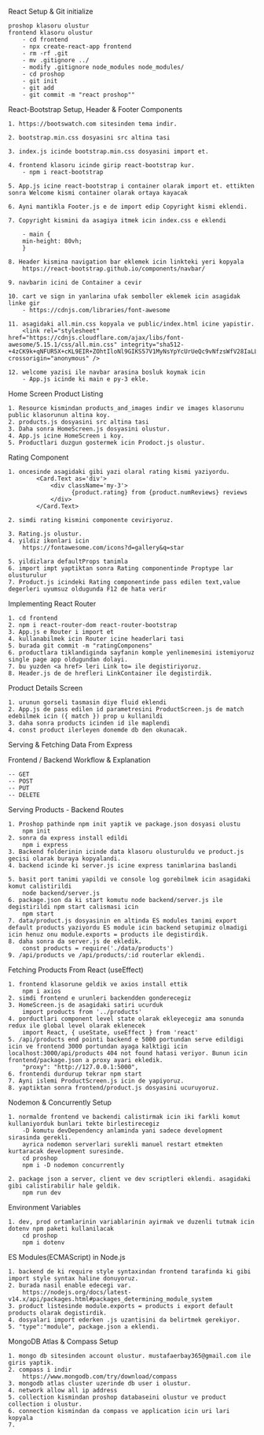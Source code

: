 
React Setup & Git initialize

    proshop klasoru olustur
    frontend klasoru olustur
        - cd frontend
        - npx create-react-app frontend
        - rm -rf .git
        - mv .gitignore ../
        - modify .gitignore node_modules node_modules/
        - cd proshop
        - git init
        - git add
        - git commit -m "react proshop""
    
React-Bootstrap Setup, Header & Footer Components

    1. https://bootswatch.com sitesinden tema indir.

    2. bootstrap.min.css dosyasini src altina tasi

    3. index.js icinde bootstrap.min.css dosyasini import et.

    4. frontend klasoru icinde girip react-bootstrap kur.
        - npm i react-bootstrap

    5. App.js icine react-bootstrap i container olarak import et. ettikten sonra Welcome kismi container olarak ortaya kayacak

    6. Ayni mantikla Footer.js e de import edip Copyright kismi eklendi.

    7. Copyright kismini da asagiya itmek icin index.css e eklendi

        - main {
        min-height: 80vh;
        }

    8. Header kismina navigation bar eklemek icin linkteki yeri kopyala
        https://react-bootstrap.github.io/components/navbar/

    9. navbarin icini de Container a cevir

    10. cart ve sign in yanlarina ufak semboller eklemek icin asagidak linke gir
        - https://cdnjs.com/libraries/font-awesome

    11. asagidaki all.min.css kopyala ve public/index.html icine yapistir.
        <link rel="stylesheet" href="https://cdnjs.cloudflare.com/ajax/libs/font-awesome/5.15.1/css/all.min.css" integrity="sha512-+4zCK9k+qNFUR5X+cKL9EIR+ZOhtIloNl9GIKS57V1MyNsYpYcUrUeQc9vNfzsWfV28IaLL3i96P9sdNyeRssA==" crossorigin="anonymous" />

    12. welcome yazisi ile navbar arasina bosluk koymak icin
        - App.js icinde ki main e py-3 ekle.

Home Screen Product Listing

    1. Resource kismindan products_and_images indir ve images klasorunu public klasorunun altina koy.
    2. products.js dosyasini src altina tasi
    3. Daha sonra HomeScreen.js dosyasini olustur.
    4. App.js icine HomeScreen i koy.
    5. Productlari duzgun gostermek icin Prodoct.js olustur.

Rating Component

    1. oncesinde asagidaki gibi yazi olaral rating kismi yaziyordu.
            <Card.Text as='div'>
                <div className='my-3'>
                      {product.rating} from {product.numReviews} reviews
                </div>        
            </Card.Text>
    
    2. simdi rating kismini componente ceviriyoruz.

    3. Rating.js olustur.
    4. yildiz ikonlari icin
        https://fontawesome.com/icons?d=gallery&q=star
    
    5. yildizlara defaultProps tanimla
    6. import impt yaptiktan sonra Rating componentinde Proptype lar olusturulur
    7. Product.js icindeki Rating componentinde pass edilen text,value degerleri uyumsuz oldugunda F12 de hata verir

Implementing React Router

    1. cd frontend
    2. npm i react-router-dom react-router-bootstrap
    3. App.js e Router i import et
    4. kullanabilmek icin Router icine headerlari tasi
    5. burada git commit -m "ratingComponens"
    6. productlara tiklandiginda sayfanin komple yenlinemesini istemiyoruz single page app oldugundan dolayi.
    7. bu yuzden <a href> leri Link to= ile degistiriyoruz.
    8. Header.js de de hrefleri LinkContainer ile degistirdik.

Product Details Screen

    1. urunun gorseli tasmasin diye fluid eklendi
    2. App.js de pass edilen id parametresini ProductScreen.js de match edebilmek icin ({ match }) prop u kullanildi
    3. daha sonra products icinden id ile maplendi
    4. const product ilerleyen donemde db den okunacak.

Serving & Fetching Data From Express

Frontend / Backend Workflow & Explanation

    -- GET 
    -- POST
    -- PUT
    -- DELETE

Serving Products - Backend Routes

    1. Proshop pathinde npm init yaptik ve package.json dosyasi olustu
        npm init
    2. sonra da express install edildi
        npm i express
    3. Backend folderinin icinde data klasoru olusturuldu ve product.js gecisi olarak buraya kopyalandi.
    4. backend icinde ki server.js icine express tanimlarina baslandi

    5. basit port tanimi yapildi ve console log gorebilmek icin asagidaki komut calistirildi
        node backend/server.js
    6. package.json da ki start komutu node backend/server.js ile degistirildi npm start calismasi icin
        npm start
    7. data/product.js dosyasinin en altinda ES modules tanimi export default products yaziyordu ES module icin backend setupimiz olmadigi icin henuz onu module.exports = products ile degistirdik.
    8. daha sonra da server.js de ekledik.
        const products = require('./data/products')
    9. /api/products ve /api/products/:id routerlar eklendi.

Fetching Products From React (useEffect)

    1. frontend klasorune geldik ve axios install ettik
        npm i axios
    2. simdi frontend e urunleri backendden gonderecegiz
    3. HomeScreen.js de asagidaki satiri ucurduk
        import products from '../products'
    4. porductlari component level state olarak ekleyecegiz ama sonunda redux ile global level olarak eklenecek
        import React, { useState, useEffect } from 'react'
    5. /api/products end pointi backend e 5000 portundan serve edildigi icin ve frontend 3000 portundan ayaga kalktigi icin localhost:3000/api/products 404 not found hatasi veriyor. Bunun icin frontend/package.json a proxy ayari ekledik.
        "proxy": "http://127.0.0.1:5000",
    6. frontendi durdurup tekrar npm start
    7. Ayni islemi ProductScreen.js icin de yapiyoruz.
    8. yaptiktan sonra frontend/product.js dosyasini ucuruyoruz.

Nodemon & Concurrently Setup

    1. normalde frontend ve backendi calistirmak icin iki farkli komut kullaniyorduk bunlari tekte birlestirecegiz
        -D komutu devDependency anlaminda yani sadece development sirasinda gerekli.
        ayrica nodemon serverlari surekli manuel restart etmekten kurtaracak development suresinde. 
        cd proshop
        npm i -D nodemon concurrently

    2. package json a server, client ve dev scriptleri eklendi. asagidaki gibi calistirabilir hale geldik.
        npm run dev 

Environment Variables

    1. dev, prod ortamlarinin variablarinin ayirmak ve duzenli tutmak icin dotenv npm paketi kullanilacak
        cd proshop
        npm i dotenv

ES Modules(ECMAScript) in Node.js

    1. backend de ki require style syntaxindan frontend tarafinda ki gibi import style syntax haline donuyoruz.
    2. burada nasil enable edecegi var.
        https://nodejs.org/docs/latest-v14.x/api/packages.html#packages_determining_module_system
    3. product listesinde module.exports = products i export default products olarak degistirdik.
    4. dosyalari import ederken .js uzantisini da belirtmek gerekiyor.
    5. "type":"module", package.json a eklendi.

MongoDB Atlas & Compass Setup

    1. mongo db sitesinden account olustur. mustafaerbay365@gmail.com ile giris yaptik.
    2. compass i indir
        https://www.mongodb.com/try/download/compass
    3. mongodb atlas cluster uzerinde db user i olustur.
    4. network allow all ip address
    5. collection kismindan proshop databaseini olustur ve product collection i olustur.
    6. connection kismindan da compass ve application icin uri lari kopyala
    7.


    

    





